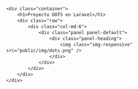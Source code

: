 <html>

<head>
    <link rel="stylesheet" href="public/css/bootstrap.css" />
</head>
<style>
    .panel-default>.panel-heading {
        background-color: rgb(24, 23, 23);
    }
</style>
<body>

    <div class="container">
        <h1>Proyecto DOTS en Laravel</h1>
        <div class="row">
            <div class="col-md-6">
                <div class="panel panel-default">
                    <div class="panel-heading">
                        <img class="img-responsive" src="public/img/dots.png" />
                    </div>
                </div>
            </div>
        </div>
    </div>
</body>
</html